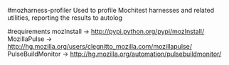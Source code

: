 #mozharness-profiler
Used to profile Mochitest harnesses and related utilities, reporting the results to autolog

#requirements
mozInstall -> http://pypi.python.org/pypi/mozInstall/
MozillaPulse -> http://hg.mozilla.org/users/clegnitto_mozilla.com/mozillapulse/ 
PulseBuildMonitor -> http://hg.mozilla.org/automation/pulsebuildmonitor/
